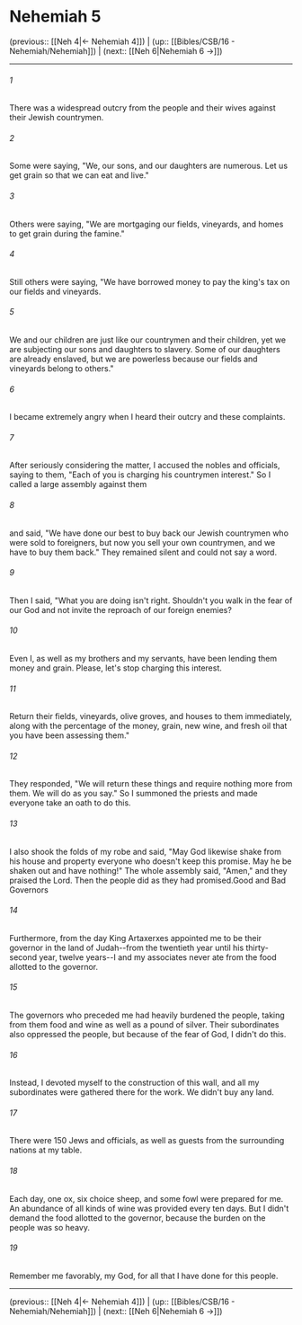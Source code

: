 # Nehemiah 5

(previous:: [[Neh 4|← Nehemiah 4]]) | (up:: [[Bibles/CSB/16 - Nehemiah/Nehemiah]]) | (next:: [[Neh 6|Nehemiah 6 →]])

***


###### 1 
There was a widespread outcry from the people and their wives against their Jewish countrymen. 

###### 2 
Some were saying, "We, our sons, and our daughters are numerous. Let us get grain so that we can eat and live." 

###### 3 
Others were saying, "We are mortgaging our fields, vineyards, and homes to get grain during the famine." 

###### 4 
Still others were saying, "We have borrowed money to pay the king's tax on our fields and vineyards. 

###### 5 
We and our children are just like our countrymen and their children, yet we are subjecting our sons and daughters to slavery. Some of our daughters are already enslaved, but we are powerless because our fields and vineyards belong to others." 

###### 6 
I became extremely angry when I heard their outcry and these complaints. 

###### 7 
After seriously considering the matter, I accused the nobles and officials, saying to them, "Each of you is charging his countrymen interest." So I called a large assembly against them 

###### 8 
and said, "We have done our best to buy back our Jewish countrymen who were sold to foreigners, but now you sell your own countrymen, and we have to buy them back." They remained silent and could not say a word. 

###### 9 
Then I said, "What you are doing isn't right. Shouldn't you walk in the fear of our God and not invite the reproach of our foreign enemies? 

###### 10 
Even I, as well as my brothers and my servants, have been lending them money and grain. Please, let's stop charging this interest. 

###### 11 
Return their fields, vineyards, olive groves, and houses to them immediately, along with the percentage of the money, grain, new wine, and fresh oil that you have been assessing them." 

###### 12 
They responded, "We will return these things and require nothing more from them. We will do as you say." So I summoned the priests and made everyone take an oath to do this. 

###### 13 
I also shook the folds of my robe and said, "May God likewise shake from his house and property everyone who doesn't keep this promise. May he be shaken out and have nothing!" The whole assembly said, "Amen," and they praised the Lord. Then the people did as they had promised.Good and Bad Governors 

###### 14 
Furthermore, from the day King Artaxerxes appointed me to be their governor in the land of Judah--from the twentieth year until his thirty-second year, twelve years--I and my associates never ate from the food allotted to the governor. 

###### 15 
The governors who preceded me had heavily burdened the people, taking from them food and wine as well as a pound of silver. Their subordinates also oppressed the people, but because of the fear of God, I didn't do this. 

###### 16 
Instead, I devoted myself to the construction of this wall, and all my subordinates were gathered there for the work. We didn't buy any land. 

###### 17 
There were 150 Jews and officials, as well as guests from the surrounding nations at my table. 

###### 18 
Each day, one ox, six choice sheep, and some fowl were prepared for me. An abundance of all kinds of wine was provided every ten days. But I didn't demand the food allotted to the governor, because the burden on the people was so heavy. 

###### 19 
Remember me favorably, my God, for all that I have done for this people.

***

(previous:: [[Neh 4|← Nehemiah 4]]) | (up:: [[Bibles/CSB/16 - Nehemiah/Nehemiah]]) | (next:: [[Neh 6|Nehemiah 6 →]])

